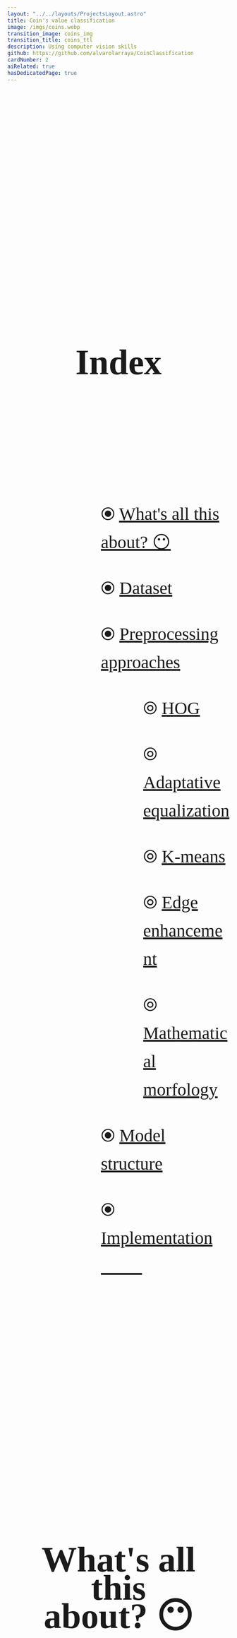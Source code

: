 ```yaml
---
layout: "../../layouts/ProjectsLayout.astro"
title: Coin's value classification
image: /imgs/coins.webp
transition_image: coins_img
transition_title: coins_ttl
description: Using computer vision skills
github: https://github.com/alvarolarraya/CoinClassification
cardNumber: 2
aiRelated: true
hasDedicatedPage: true
---
```

<h2 class="projectTitles">Index</h2>
<ul>
  <li> ⦿ <a href="#generalExplanation">What's all this about? 😶</a></li>
  <li> ⦿ <a href="#dataset">Dataset</a></li>
  <li> ⦿ <a href="#approaches">Preprocessing approaches</a></li>
    <li class="subList"> ⦾ <a href="#hog">HOG</a></li>
    <li class="subList"> ⦾ <a href="#adaptativeEq">Adaptative equalization</a></li>
    <li class="subList"> ⦾ <a href="#kmeans">K-means</a></li>
    <li class="subList"> ⦾ <a href="#edgeEnhancement">Edge enhancement</a></li>
    <li class="subList"> ⦾ <a href="#mathematicalMorfology">Mathematical morfology</a></li>
  <li> ⦿ <a href="#svm">Model structure</a></li>
  <li> ⦿ <a href="#implementation">Implementation  👨🏻‍💻</a></li>
</ul>

<h2 id="generalExplanation">What's all this about? 😶</h2>

<div><p>A groupal university project I made with a collegue. The main goal is the development, training, and validation of a system for detecting and <b>classifying coins</b>. We took part in this <a href="https://www.kaggle.com/competitions/vision-artificial-upna2021-clasificacion-monedas" target="_blank">kaggle competition</a>. There are <b>8 different classes</b>: 1 cént, 2 cents, 5 cents, 10 cens, 20 cens, 50 cens, 1 euro and 2 euros</p></div>

<h2 id="dataset">Dataset</h2>

<div><p>We had <b>1291</b> coin's pictures <b>to train</b> and <b>964 to test</b> our model. All the photos are <b>150x150</b> with <b>salt and pepper noise</b>.</p></div>

<h2 id="approaches">Preprocessing approaches</h2>

<ul>
  <li> ⦿ HOG</li>
  <li> ⦿ Adaptative equalization</li>
  <li> ⦿ Kmeans</li>
  <li> ⦿ Edge enhancement</li>
  <li> ⦿ Mathematical morphology</li>
</ul>

<h3 id="hog">HOG</h3>

<div>
  <p><b>Histogram of Oriented Gradients</b> is a feature extraction technique. From an image we obtain a series of vectors that help us to identify which is the most common pattern of shapes in each area of the image.</p>
  <img id="hogScheme" src="/imgs/hogScheme.webp">
  <div class="centerImgDiv">
    <img class="coinsImages" src="/imgs/50cents.webp">
    <img class="coinsImages" src="/imgs/hog.webp">
  </div>
</div>

<h3 id="adaptativeEq">Adaptative equalization</h3>

<div>
  <p>To increase the dynamic range and since the image is not equally illuminated in all areas, we decided to use adaptive equalization.</p>
  <div class="centerImgDiv">
    <img class="comparisonImg" src="/imgs/adaptativeEq.webp">
  </div>
</div>

<h3 id="kmeans">K-means</h3>

<div>
  <p>As the HOG feature extractor focused much more than we would like on the background we decided remove the background and give it the coin color.</p>
  <div class="centerImgDiv">
    <img class="comparisonImg" src="/imgs/kmeans.webp">
  </div>
</div>

<h3 id="edgeEnhancement">Edge enhancement</h3>

<div>
  <p>Although we ended up discounting this idea, because it didn't bring us the results we wanted, it was worth a try. It involves highlighting the borders for the model to identificate them more easily.</p>
  <div class="centerImgDiv">
    <img class="comparisonImg" src="/imgs/coins.webp">
  </div>
</div>

<h3 id="mathematicalMorfology">Mathematical morfology</h3>

<div>
  <p>Advanced morphological transformations using an erosion and dilation as basic operations. We also discarded this approach.</p>
  <div class="centerImgDiv">
    <img class="comparisonImg" src="/imgs/mathematicalMorfology.webp">
  </div>
</div>

<h2 id="svm">Model structure</h2>

<div>
  <p>Support Vector Machine better known as SVM is a supervised learning algorithm, the goal is to find a hyperplane that best separates two different classes of data points. We tried a variety of algorithms and SVMs was the one that worked best for us.</p>
  <div class="centerImgDiv">
    <img id="svmImg" class="comparisonImg" src="/imgs/svm.webp">
  </div>
</div>


<h2 id="implementation">Implementation  👨🏻‍💻</h2>

<div>
  <p>This models are made with <b>Scikit Learn</b> and <b>OpenCV</b>. To see the code firsthand click on the image at the top of the page.</p>
</div>








<link href='https://fonts.googleapis.com/css?family=Caveat' rel='stylesheet'>
<style>
  h2{
    text-align: center;
    font-size: 6rem;
    display: block;
    margin: 0 auto;
    width: 70%;   
    line-height: 4rem; 
    font-family: "Caveat";
    padding-bottom:2vh;
    margin-bottom:4vh;
    border-bottom: 3px rgb(var(--accent)) dashed;
    margin-top:15vh;
  }
  p{
    text-align: center;
    font-size: 3rem;
    display: block;
    margin: 0 auto;
    width: 70%;   
    line-height: 4rem; 
    font-family: "Caveat";
    margin-top:4vh;
  }
  b{
    font-size: 4rem;
    background-color: #2E2E2E;
  }
  li{
    text-align: left;
    padding-left:30vw;
    padding-top:1vh;
  }
  img{
    display: block;
    margin-left: auto;
    margin-right: auto;
    margin-top:2vh;
    width: 75vw;
  }
  ul{
    text-align: -webkit-center;
    font-size: 3rem;  
    line-height: 4rem; 
    font-family: "Caveat";
    margin-top:2vh;
    list-style-type: none;
  }
  a{
    color: rgb(var(--accent));
  }
  .subList{
    padding-left:40vw;
  }
  h3{
    text-align: center;
    font-size: 5rem;
    display: block;
    margin: 0 auto;
    width: 50%;   
    line-height: 4rem; 
    font-family: "Caveat";
    padding-bottom:2vh;
    margin-bottom:4vh;
    border-bottom: 3px #990000 dashed;
    margin-top:15vh;
  }
  table {
    margin-left:auto; 
    margin-right:auto;
    font-size: 3rem;
    line-height: 4rem; 
    font-family: "Caveat";
    margin-top:10vh;    
  }
  th,td{
    border: 2px solid #990000;
    text-align: -webkit-center;
    width:1%;
  }
  .emptyTableCell{
    border:0;
  }
  th{
    font-size: 4rem;
  }
  #titleTable{
    text-decoration:underline;
  }
  table{
    width:70vw;
  }
  #hogScheme{
    padding: 5vw;
    aspect-ratio: 16/9;
  }
  .coinsImages{
    width:20vw;
    border-radius: 0.6rem;
    display:inline;
    margin:5vw;
    background-position: center;
  }
  .centerImgDiv{
    display: flex;
    justify-content: center;
  }
  .comparisonImg{
    width:50vw;
    margin: 5vw;
    border-radius: 0.6rem;
  }
  #svmImg{
    background-color:white;
  }
  @media only screen and (max-width: 1200px){
		th{
      font-size:2.5rem;
    }
    td{
      font-size:2rem;
    }
    h2,h3{
      font-size:5rem;
    }
    li{
      padding-left:15vw;
    }
    ul{
      text-align: -webkit-center;
      font-size: 2.5rem;  
      line-height: 4rem; 
      font-family: "Caveat";
      margin-top:2vh;
      list-style-type: none;
    }
    .subList{
      padding-left:25vw;
    }
    p{
      font-size: 2.5rem;
      line-height: 4rem; 
    }
    b{
      font-size: 3rem;
      background-color: #2E2E2E;
    }
	}
  @media only screen and (max-width: 600px){
		th{
      font-size:1rem;
    }
    td{
      font-size:1rem;
    }
    h2,h3{
      font-size:2rem;
    }
    li{
      padding-left:10vw;
    }
    ul{
      text-align: -webkit-center;
      font-size: 1rem;  
      line-height: 2rem; 
      font-family: "Caveat";
      margin-top:2vh;
      list-style-type: none;
    }
    .subList{
      padding-left:20vw;
    }
    p{
      font-size: 1rem;
      line-height: 2rem; 
    }
    b{
      font-size: 1.5rem;
      background-color: #2E2E2E;
    }
	}
</style>
